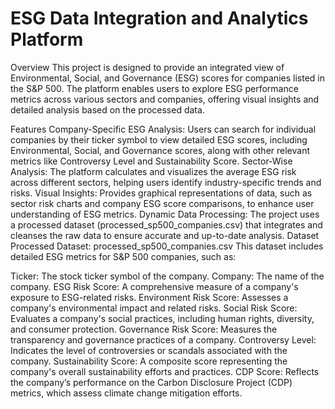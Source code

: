 # ESG Data Integration and Analytics Platform
Overview
This project is designed to provide an integrated view of Environmental, Social, and Governance (ESG) scores for companies listed in the S&P 500. The platform enables users to explore ESG performance metrics across various sectors and companies, offering visual insights and detailed analysis based on the processed data.

Features
Company-Specific ESG Analysis: Users can search for individual companies by their ticker symbol to view detailed ESG scores, including Environmental, Social, and Governance scores, along with other relevant metrics like Controversy Level and Sustainability Score.
Sector-Wise Analysis: The platform calculates and visualizes the average ESG risk across different sectors, helping users identify industry-specific trends and risks.
Visual Insights: Provides graphical representations of data, such as sector risk charts and company ESG score comparisons, to enhance user understanding of ESG metrics.
Dynamic Data Processing: The project uses a processed dataset (processed_sp500_companies.csv) that integrates and cleanses the raw data to ensure accurate and up-to-date analysis.
Dataset
Processed Dataset: processed_sp500_companies.csv
This dataset includes detailed ESG metrics for S&P 500 companies, such as:

Ticker: The stock ticker symbol of the company.
Company: The name of the company.
ESG Risk Score: A comprehensive measure of a company's exposure to ESG-related risks.
Environment Risk Score: Assesses a company's environmental impact and related risks.
Social Risk Score: Evaluates a company's social practices, including human rights, diversity, and consumer protection.
Governance Risk Score: Measures the transparency and governance practices of a company.
Controversy Level: Indicates the level of controversies or scandals associated with the company.
Sustainability Score: A composite score representing the company's overall sustainability efforts and practices.
CDP Score: Reflects the company’s performance on the Carbon Disclosure Project (CDP) metrics, which assess climate change mitigation efforts.
